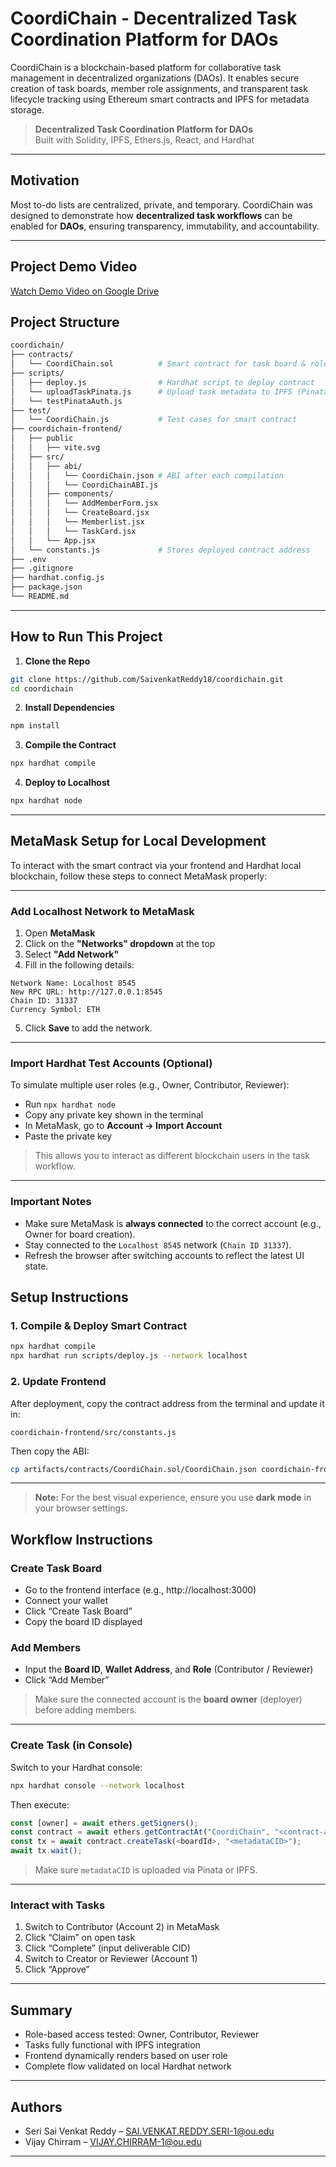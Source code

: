 #  CoordiChain - Decentralized Task Coordination Platform for DAOs #

CoordiChain is a blockchain-based platform for collaborative task management in decentralized organizations (DAOs). It enables secure creation of task boards, member role assignments, and transparent task lifecycle tracking using Ethereum smart contracts and IPFS for metadata storage.

> **Decentralized Task Coordination Platform for DAOs**  
> Built with Solidity, IPFS, Ethers.js, React, and Hardhat

---
##  Motivation

Most to-do lists are centralized, private, and temporary. CoordiChain was designed to demonstrate how **decentralized task workflows** can be enabled for **DAOs**, ensuring transparency, immutability, and accountability.

---
##  Project Demo Video
 [Watch Demo Video on Google Drive](https://drive.google.com/file/d/1lTbM9A7jjbUJ4Iatk0vm91Xx4SNQEKpR/view?usp=sharing)



##  Project Structure

```bash
coordichain/
├── contracts/
│   └── CoordiChain.sol          # Smart contract for task board & role logic
├── scripts/
│   ├── deploy.js                # Hardhat script to deploy contract
│   └── uploadTaskPinata.js      # Upload task metadata to IPFS (Pinata)
│   └── testPinataAuth.js
├── test/
│   └── CoordiChain.js           # Test cases for smart contract
├── coordichain-frontend/
│   ├── public
│   │   ├── vite.svg
│   ├── src/
│   │   ├── abi/
│   │   │   └── CoordiChain.json # ABI after each compilation
│   │   │   └── CoordiChainABI.js
│   │   ├── components/
│   │   │   └── AddMemberForm.jsx
│   │   │   └── CreateBoard.jsx
│   │   │   └── Memberlist.jsx
│   │   │   └── TaskCard.jsx
│   │   └── App.jsx
│   └── constants.js             # Stores deployed contract address
├── .env
├── .gitignore
├── hardhat.config.js
├── package.json
└── README.md
```

---
##  How to Run This Project

1. **Clone the Repo**

```bash
git clone https://github.com/SaivenkatReddy18/coordichain.git
cd coordichain
```

2. **Install Dependencies**

```bash
npm install
```

3. **Compile the Contract**

```bash
npx hardhat compile
```



4. **Deploy to Localhost**

```bash
npx hardhat node

```

---
##  MetaMask Setup for Local Development

To interact with the smart contract via your frontend and Hardhat local blockchain, follow these steps to connect MetaMask properly:

---

###  Add Localhost Network to MetaMask

1. Open **MetaMask**
2. Click on the  **"Networks" dropdown** at the top
3. Select  **"Add Network"**
4. Fill in the following details:

```
Network Name: Localhost 8545
New RPC URL: http://127.0.0.1:8545
Chain ID: 31337
Currency Symbol: ETH
```

5. Click **Save** to add the network.

---

###  Import Hardhat Test Accounts (Optional)

To simulate multiple user roles (e.g., Owner, Contributor, Reviewer):

- Run `npx hardhat node`
- Copy any private key shown in the terminal
- In MetaMask, go to **Account → Import Account**
- Paste the private key

>  This allows you to interact as different blockchain users in the task workflow.

---

###  Important Notes

- Make sure MetaMask is **always connected** to the correct account (e.g., Owner for board creation).
- Stay connected to the `Localhost 8545` network (`Chain ID 31337`).
- Refresh the browser after switching accounts to reflect the latest UI state.


##  Setup Instructions

###  1. Compile & Deploy Smart Contract

```bash
npx hardhat compile
npx hardhat run scripts/deploy.js --network localhost
```

###  2. Update Frontend

After deployment, copy the contract address from the terminal and update it in:

```
coordichain-frontend/src/constants.js
```

Then copy the ABI:

```bash
cp artifacts/contracts/CoordiChain.sol/CoordiChain.json coordichain-frontend/src/abi/CoordiChain.json
```

---
> **Note:** For the best visual experience, ensure you use **dark mode** in your browser settings.


##  Workflow Instructions

###  Create Task Board

- Go to the frontend interface (e.g., http://localhost:3000)
- Connect your wallet
- Click “Create Task Board”
- Copy the board ID displayed

###  Add Members

- Input the **Board ID**, **Wallet Address**, and **Role** (Contributor / Reviewer)
- Click “Add Member”

>  Make sure the connected account is the **board owner** (deployer) before adding members.

---

###  Create Task (in Console)

Switch to your Hardhat console:

```bash
npx hardhat console --network localhost
```

Then execute:

```js
const [owner] = await ethers.getSigners();
const contract = await ethers.getContractAt("CoordiChain", "<contract-address>", owner);
const tx = await contract.createTask(<boardId>, "<metadataCID>");
await tx.wait();
```

> Make sure `metadataCID` is uploaded via Pinata or IPFS.

---

###  Interact with Tasks

1. Switch to Contributor (Account 2) in MetaMask
2. Click “Claim” on open task
3. Click “Complete” (input deliverable CID)
4. Switch to Creator or Reviewer (Account 1)
5. Click “Approve”

---

##  Summary

-  Role-based access tested: Owner, Contributor, Reviewer
-  Tasks fully functional with IPFS integration
-  Frontend dynamically renders based on user role
-  Complete flow validated on local Hardhat network

---

##  Authors

- Seri Sai Venkat Reddy – SAI.VENKAT.REDDY.SERI-1@ou.edu
- Vijay Chirram – VIJAY.CHIRRAM-1@ou.edu

---
